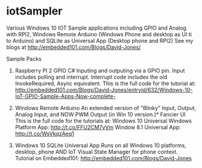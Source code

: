 # iotSampler
Various Windows 10 IOT Sample applications including GPIO and Analog with RPI2, Windows Remote Arduino (Windows Phone and desktop as UI ti to Arduino) and SQLite as Universal App (Desktop phone and RPI2)
See my blogs at http://embedded101.com/Blogs/David-Jones/

Sample Packs

1. Raspberry PI 2 GPIO C#
Inputing and outputing via a GPIO pin. Input includes polling and interrupt. 
Interrupt code includes the old InvokeRequired, Async equivalent. 
This is the full code for the tutorial at:  http://embedded101.com/Blogs/David-Jones/entryid/632/Windows-10-IoT-GPIO-Sample-Apps-Now-complete-

2. Windows Remote Arduino 
An extended version of "Blinky" 
Input, Output, Analog Input, and NOW PWM Output (in Win 10 version.)* 
Fancier UI 
This is the full code for the tutorials at: Windows 10 Universal Windows Platform App: http://t.co/FFU2CM7yVm 
Window 8.1 Universal App: http://t.co/WsVkqzAeq1


3. Windows 10 SQLite Universal App
Runs on all Windows 10 platforms, desktop, phone AND IoT 
Visual State Manager for phone context. 
Tutorial on Embedded101: http://embedded101.com/Blogs/David-Jones
